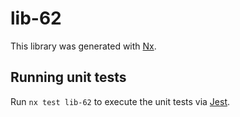 # lib-62

This library was generated with [Nx](https://nx.dev).

## Running unit tests

Run `nx test lib-62` to execute the unit tests via [Jest](https://jestjs.io).

